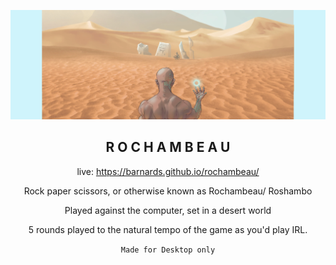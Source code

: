 

![](https://github.com/barnards/rochambeau/blob/master/banner_image.jpg?raw=true)

<div align="center">
<h2>R O C H A M B E A U</h2>
  
live: https://barnards.github.io/rochambeau/

Rock paper scissors, or otherwise known as Rochambeau/ Roshambo

Played against the computer, set in a desert world

5 rounds played to the natural tempo of the game as you'd play IRL.

`Made for Desktop only`
</div>





